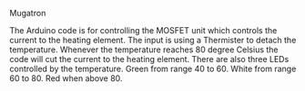 Mugatron

The Arduino code is for controlling the MOSFET unit which controls the current to the heating element. The input is using a Thermister to detach the temperature. Whenever the temperature reaches 80 degree Celsius the code will cut the current to the heating element. There are also three LEDs controlled by the temperature. Green from range 40 to 60. White from range 60 to 80. Red when above 80.
